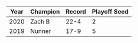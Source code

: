 Year|Champion|Record|Playoff Seed
----|--------|------|------------
2020|Zach B|22-4|2
2019|Nunner|17-9|5
